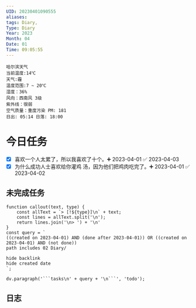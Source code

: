 ```yaml
---
UID: 20230401090555
aliases: 
tags: Diary,
Type: Diary
Year: 2023
Month: 04
Date: 01
Time: 09:05:55
---
```

```
哈尔滨天气
当前温度:14℃
天气:霾
温度范围:7 ~ 20℃
湿度：36%
风向：西南风 3级
紫外线：很弱
空气质量：重度污染 PM: 181
日出: 05:14 日落: 18:00
```

# 今日任务
- [x] 喜欢一个人太累了，所以我喜欢了十个。➕ 2023-04-01 ✅ 2023-04-03
- [x] 为什么成功人士喜欢给你灌鸡 汤，因为他们把鸡肉吃完了。➕ 2023-04-01 ✅ 2023-04-02

## 未完成任务
```dataviewjs
function callout(text, type) {
    const allText = `> [!${type}]\n` + text;
    const lines = allText.split('\n');
    return lines.join('\n> ') + '\n'
}
const query = `
((created on 2023-04-01) AND (done after 2023-04-01)) OR ((created on 2023-04-01) AND (not done))
path includes 02 Diary/

hide backlink
hide created date
`;

dv.paragraph('```tasks\n' + query + '\n```', 'todo');
```
## 日志
